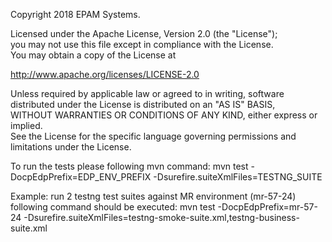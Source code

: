 Copyright 2018 EPAM Systems.

Licensed under the Apache License, Version 2.0 (the "License");  
you may not use this file except in compliance with the License.  
You may obtain a copy of the License at

http://www.apache.org/licenses/LICENSE-2.0

Unless required by applicable law or agreed to in writing, software  
distributed under the License is distributed on an "AS IS" BASIS,  
WITHOUT WARRANTIES OR CONDITIONS OF ANY KIND, either express or implied.  
See the License for the specific language governing permissions and  
limitations under the License.

To run the tests please following mvn command:
mvn test -DocpEdpPrefix=EDP_ENV_PREFIX -Dsurefire.suiteXmlFiles=TESTNG_SUITE

Example: run 2 testng test suites against MR environment (mr-57-24) following command should be executed:
mvn test -DocpEdpPrefix=mr-57-24 -Dsurefire.suiteXmlFiles=testng-smoke-suite.xml,testng-business-suite.xml
